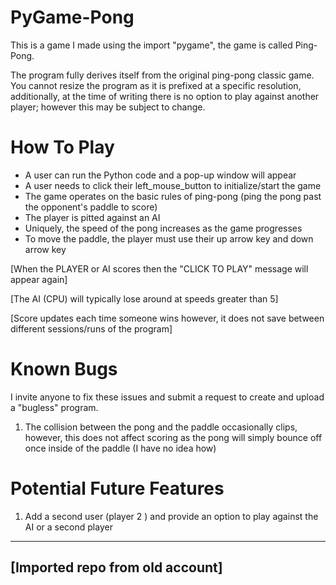 # PyGame-Pong

This is a game I made using the import "pygame", the game is called Ping-Pong.

The program fully derives itself from the original ping-pong classic game. You cannot resize the program as it is
prefixed at a specific resolution, additionally, at the time of writing there is no option to play against another
player; however this may be subject to change. 

How To Play
===========
- A user can run the Python code and a pop-up window will appear
- A user needs to click their left_mouse_button to initialize/start the game
- The game operates on the basic rules of ping-pong (ping the pong past the opponent's paddle to score)
- The player is pitted against an AI
- Uniquely, the speed of the pong increases as the game progresses
- To move the paddle, the player must use their up arrow key and down arrow key

[When the PLAYER or AI scores then the "CLICK TO PLAY" message will appear again]

[The AI (CPU) will typically lose around at speeds greater than 5]

[Score updates each time someone wins however, it does not save between different sessions/runs of the program]

Known Bugs
==========
I invite anyone to fix these issues and submit a request to create and upload a "bugless" program.

1. The collision between the pong and the paddle occasionally clips, however, this does not affect scoring as the pong will simply bounce off once inside of the paddle (I have no idea how)

Potential Future Features
=========================

1. Add a second user (player 2 ) and provide an option to play against the AI or a second player

---------
[Imported repo from old account]
---------
